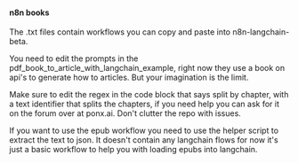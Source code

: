 #### n8n books

The .txt files contain workflows you can copy and paste into 
n8n-langchain-beta.

You need to edit the prompts in the pdf_book_to_article_with_langchain_example,
right now they use a book on api's to generate how to articles. But your
imagination is the limit.

Make sure to edit the regex in the code block that says split by
chapter, with a text identifier that splits the chapters, if you need
help you can ask for it on the forum over at ponx.ai. Don't clutter the
repo with issues.

If you want to use the epub workflow you need to use the helper script
to extract the text to json. It doesn't contain any langchain flows for
now it's just a basic workflow to help you with loading epubs into
langchain.
